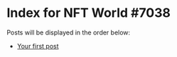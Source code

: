 # Index for NFT World #7038
Posts will be displayed in the order below:

- [Your first post](./001-first.md)

